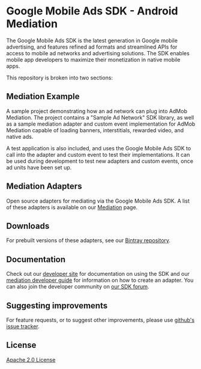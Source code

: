Google Mobile Ads SDK - Android Mediation
=========================================
The Google Mobile Ads SDK is the latest generation in Google mobile advertising,
and features refined ad formats and streamlined APIs for access to mobile ad
networks and advertising solutions. The SDK enables mobile app developers to
maximize their monetization in native mobile apps.

This repository is broken into two sections:

## Mediation Example

A sample project demonstrating how an ad network can plug into AdMob Mediation.
The project contains a "Sample Ad Network" SDK library, as well as a sample
mediation adapter and custom event implementation for AdMob Mediation capable of
loading banners, interstitials, rewarded video, and native ads.

A test application is also included, and uses the Google Mobile Ads SDK to call
into the adapter and custom event to test their implementations. It can be used
during development to test new adapters and custom events, once ad units have
been set up.

## Mediation Adapters

Open source adapters for mediating via the Google Mobile Ads SDK. A list of
these adapters is available on our
[Mediation](https://developers.google.com/admob/android/mediation#choosing_your_mediation_networks)
page.

## Downloads

For prebuilt versions of these adapters, see our
[Bintray repository](https://bintray.com/google/mobile-ads-adapters-android).

## Documentation

Check out our [developer site](https://developers.google.com/admob/android)
for documentation on using the SDK and our
[mediation developer guide](https://developers.google.com/admob/android/mediation-developer)
for information on how to create an adapter.
You can also join the developer community on
[our SDK forum](https://groups.google.com/forum/#!forum/google-admob-ads-sdk).

## Suggesting improvements

For feature requests, or to suggest other improvements, please use
[github's issue tracker](https://github.com/googleads/googleads-mobile-android-mediation/issues).

## License
[Apache 2.0 License](http://www.apache.org/licenses/LICENSE-2.0.html)
